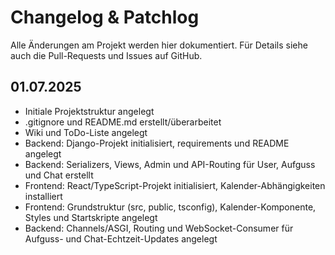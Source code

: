 # Changelog & Patchlog

Alle Änderungen am Projekt werden hier dokumentiert. Für Details siehe auch die Pull-Requests und Issues auf GitHub.

## 01.07.2025
- Initiale Projektstruktur angelegt
- .gitignore und README.md erstellt/überarbeitet
- Wiki und ToDo-Liste angelegt
- Backend: Django-Projekt initialisiert, requirements und README angelegt
- Backend: Serializers, Views, Admin und API-Routing für User, Aufguss und Chat erstellt
- Frontend: React/TypeScript-Projekt initialisiert, Kalender-Abhängigkeiten installiert
- Frontend: Grundstruktur (src, public, tsconfig), Kalender-Komponente, Styles und Startskripte angelegt
- Backend: Channels/ASGI, Routing und WebSocket-Consumer für Aufguss- und Chat-Echtzeit-Updates angelegt
